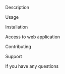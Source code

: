 Description

Usage

Installation


Access to web application


Contributing

Support

If you have any questions


